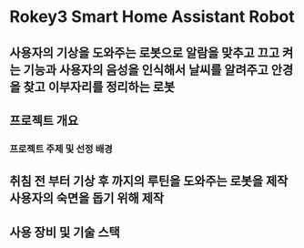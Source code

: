 #  Rokey3 Smart Home Assistant Robot
사용자의 기상을 도와주는 로봇으로 알람을 맞추고 끄고 켜는 기능과 사용자의 음성을 인식해서 날씨를 알려주고 안경을 찾고 이부자리를 정리하는 로봇
---

## 프로젝트 개요

### **프로젝트 주제 및 선정 배경**

취침 전 부터 기상 후 까지의 루틴을 도와주는 로봇을 제작
사용자의 숙면을 돕기 위해 제작
---

## 사용 장비 및 기술 스택
